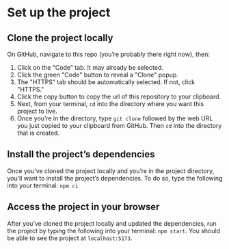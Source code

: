 # Set up the project

## Clone the project locally
On GitHub, navigate to this repo (you’re probably there right now), then:

1. Click on the "Code" tab. It may already be selected.
2. Click the green "Code" button to reveal a "Clone" popup.
3. The "HTTPS" tab should be automatically selected. If not, click "HTTPS."
4. Click the copy button to copy the url of this repository to your clipboard.
5. Next, from your terminal, `cd` into the directory where you want this project to live.
6. Once you’re in the directory, type `git clone` followed by the web URL you just copied to your clipboard from GitHub. Then `cd` into the directory that is created.

## Install the project’s dependencies
Once you’ve cloned the project locally and you’re in the project directory, you’ll want to install the project’s dependencies. To do so, type the following into your terminal: 
`npm ci`

## Access the project in your browser
After you’ve cloned the project locally and updated the dependencies, run the project by typing the following into your terminal: `npm start`.
You should be able to see the project at `localhost:5173`.
